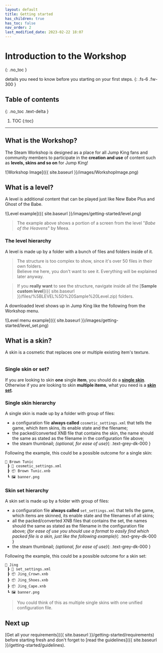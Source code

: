 ```yaml
---
layout: default
title: Getting started
has_children: true
has_toc: false
nav_order: 2
last_modified_date: 2023-02-22 18:07
---
```


# Introduction to the Workshop
{: .no_toc }

details you need to know before you starting on your first steps.<!-- more -->
{: .fs-6 .fw-300 }

## Table of contents
{: .no_toc .text-delta }

1. TOC
{:toc}

<style>
    div.img-group {
        display: flex;
        gap: 1.5rem;
        position: relative;
    }

    div.img-group img {
        flex: 1 1 0px;
        width: 0;
    }
</style>

---

## What is the Workshop?

The Steam Workshop is designed as a place for all Jump King fans and community members to participate in the **creation and use** of content such as **levels, skins and so on** for Jump King!

![Workshop Image]({{ site.baseurl }}/images/WorkshopImage.png)

## What is a level?

A level is additional content that can be played just like New Babe Plus and Ghost of the Babe.

![Level example]({{ site.baseurl }}/images/getting-started/level.png)

> The example above shows a portion of a screen from the level "*Babe of the Heavens*" by Meea.

### The level hierarchy

A level is made up by a folder with a bunch of files and folders inside of it.

> The structure is too complex to show, since it's over 50 files in their own folders.<br>Believe me here, you don't want to see it. Everything will be explained later anyway.

> If you **really want** to see the structure, navigate inside all the [**Sample custom level**]({{ site.baseurl }}/files/%5BLEVEL%5D%20Sample%20Level.zip) folders.

<!-- ```
📂 Sample Level
 ┣ 📂 audio
 ┃ ┣ 📂 background
 ┃ ┃ ┣ 📂 data
 ┃ ┃ ┃ ┗ 📜 values.xml
 ┃ ┃ ┗ 📦 towers 1.xnb
 ┃ ┗ 📂 music
 ┃ ┃ ┣ 📂 event_music
 ┃ ┃ ┃ ┣ 📦 ending_jingle.xnb
 ┃ ┃ ┃ ┗ 📜 events.xml
 ┃ ┃ ┣ 📂 menu loop
 ┃ ┃ ┗ 📦 ending.xnb
 ┣ 📂 ending
 ┃ ┣ 📦 imagecrown.xnb
 ┃ ┗ 📦 imageshoes.xnb
 ┣ 📂 gui
 ┃ ┣ 📜 earthquake_settings.xml
 ┃ ┗ 📜 location_settings.xml
 ┣ 📂 king
 ┃ ┣ 📦 base.xnb
 ┃ ┗ 📜 skin_settings.xml
 ┣ 📂 particles
 ┃ ┣ 📜 snow_settings.xml
 ┃ ┗ 📜 weather.xml
 ┣ 📂 props
 ┃ ┣ 📂 hidden wall props
 ┃ ┣ 📂 hidden_walls
 ┃ ┃ ┣ 📂 textures
 ┃ ┃ ┃ ┗ 📦 1_hidden_wall.xnb
 ┃ ┃ ┗ 📜 hidden_wall1.xml
 ┃ ┣ 📂 messages
 ┃ ┃ ┗ 📜 1_diary.xml
 ┃ ┣ 📂 new babe plus props
 ┃ ┣ 📂 owl props
 ┃ ┣ 📂 textures
 ┃ ┃ ┣ 📂 old_man
 ┃ ┃ ┃ ┣ 📂 lines
 ┃ ┃ ┃ ┃ ┣ 📜 archaeologist_quotes.xml
 ┃ ┃ ┃ ┃ ┣ 📜 fairy2_quotes.xml
 ┃ ┃ ┃ ┃ ┣ 📜 fairy3_quotes.xml
 ┃ ┃ ┃ ┃ ┣ 📜 fairy_quotes.xml
 ┃ ┃ ┃ ┃ ┣ 📜 gnome_quotes.xml
 ┃ ┃ ┃ ┃ ┣ 📜 hermit_quotes.xml
 ┃ ┃ ┃ ┃ ┣ 📜 imp_quotes.xml
 ┃ ┃ ┃ ┃ ┣ 📜 old_man_quotes.xml
 ┃ ┃ ┃ ┃ ┣ 📜 owl_bogman_quotes.xml
 ┃ ┃ ┃ ┃ ┣ 📜 owl_cat1_quotes.xml
 ┃ ┃ ┃ ┃ ┣ 📜 owl_cat2_quotes.xml
 ┃ ┃ ┃ ┃ ┣ 📜 owl_cat3_quotes.xml
 ┃ ┃ ┃ ┃ ┣ 📜 owl_cat4_quotes.xml
 ┃ ┃ ┃ ┃ ┣ 📜 owl_cat5_quotes.xml
 ┃ ┃ ┃ ┃ ┣ 📜 owl_cat6_quotes.xml
 ┃ ┃ ┃ ┃ ┣ 📜 owl_cat7_quotes.xml
 ┃ ┃ ┃ ┃ ┣ 📜 owl_cat8_quotes.xml
 ┃ ┃ ┃ ┃ ┣ 📜 owl_cat_outsider_quotes.xml
 ┃ ┃ ┃ ┃ ┣ 📜 owl_gargoyles_quotes.xml
 ┃ ┃ ┃ ┃ ┣ 📜 skeleton_quotes.xml
 ┃ ┃ ┃ ┃ ┣ 📜 stoneman1_quotes.xml
 ┃ ┃ ┃ ┃ ┣ 📜 stoneman2_quotes.xml
 ┃ ┃ ┃ ┃ ┣ 📜 stoneman3_quotes.xml
 ┃ ┃ ┃ ┃ ┣ 📜 stoneman4_quotes.xml
 ┃ ┃ ┃ ┃ ┣ 📜 stoneman5_quotes.xml
 ┃ ┃ ┃ ┃ ┣ 📜 stoneman6_quotes.xml
 ┃ ┃ ┃ ┃ ┗ 📜 trollking_quotes.xml
 ┃ ┃ ┃ ┣ 📂 merchant
 ┃ ┃ ┃ ┃ ┣ 📜merchant_nbp.xml
 ┃ ┃ ┃ ┃ ┣ 📜merchant_quotes.xml
 ┃ ┃ ┃ ┃ ┣ 📜owl_mold_man.xml
 ┃ ┃ ┃ ┃ ┣ 📜owl_shroom_guy.xml
 ┃ ┃ ┃ ┃ ┗ 📜snake.xml
 ┃ ┃ ┃ ┣ 📂 owl_chars
 ┃ ┃ ┃ ┃ ┗ 📦 owl_shroom_guy.xnb
 ┃ ┃ ┃ ┣ 📦 hermit.xnb
 ┃ ┃ ┃ ┣ 📜 owl_cat2_quotes.xml
 ┃ ┃ ┃ ┣ 📜 owl_cat3_quotes.xml
 ┃ ┃ ┃ ┣ 📜 owl_cat4_quotes.xml
 ┃ ┃ ┃ ┣ 📜 owl_cat5_quotes.xml
 ┃ ┃ ┃ ┣ 📜 owl_cat6_quotes.xml
 ┃ ┃ ┃ ┣ 📜 owl_cat7_quotes.xml
 ┃ ┃ ┃ ┣ 📜 owl_cat8_quotes.xml
 ┃ ┃ ┣ 📂 raven
 ┃ ┃ ┃ ┣ 📜 fly.ravset
 ┃ ┃ ┃ ┣ 📦 fly.xnb
 ┃ ┃ ┃ ┣ 📦 gold_ring.xnb
 ┃ ┃ ┃ ┣ 📜 raven.ravset
 ┃ ┃ ┃ ┣ 📦 raven.xnb
 ┃ ┃ ┃ ┣ 📦 raven_crown.xnb
 ┃ ┃ ┃ ┣ 📦 ruby.xnb
 ┃ ┃ ┃ ┣ 📜 tsuchinoko.ravset
 ┃ ┃ ┃ ┣ 📦 tsuchinoko.xnb
 ┃ ┃ ┃ ┣ 📜 white_raven.ravset
 ┃ ┃ ┃ ┗ 📦 white_raven.xnb
 ┃ ┃ ┣ 📦 Bonfire.xnb
 ┃ ┃ ┣ 📦 fairy.xnb
 ┃ ┃ ┣ 📦 grammofon.xnb
 ┃ ┃ ┗ 📜 prop_settings.xml
 ┃ ┣ 📂 worlditems
 ┃ ┃ ┣ 📦 silver_coin.xnb
 ┃ ┃ ┗ 📜 worlditems.xml
 ┃ ┗ 📜 prop1.xml
 ┣ 📂 screens
 ┃ ┣ 📂 background
 ┃ ┃ ┗ 📦 bg1.xnb
 ┃ ┣ 📂 foreground
 ┃ ┃ ┗ 📦 fg2.xnb
 ┃ ┣ 📂 masks
 ┃ ┃ ┗ 📦 light_snow_bgmask1.xnb
 ┃ ┣ 📂 midground
 ┃ ┃ ┗ 📦 1.xnb
 ┃ ┗ 📂 scrolling
 ┃ ┃ ┣ 📂 textures
 ┃ ┃ ┃ ┗ 📦 1_clouds.xnb
 ┃ ┃ ┗ 📜 scroll1.xml
 ┣ 📜 level_settings.xml
 ┣ 📦 level.xnb
 ┗ 🖼 banner.png
``` -->

A downloaded level shows up in Jump King like the following from the Workshop menu.

![Level menu example]({{ site.baseurl }}/images/getting-started/level_set.png)


## What is a skin?

A skin is a cosmetic that replaces one or multiple existing item's texture. 

<div class="img-group">
    <img src="{{ site.baseurl }}/images/getting-started/skin.png" alt="Skin example" title="Single skin example">
    <img src="{{ site.baseurl }}/images/getting-started/set.png" alt="Set example" title="Skin set example">
</div>

### Single skin or set?

If you are looking to skin **one** single **item**, you should do a [**single skin**](#single-skin-hierarchy).<br>
Otherwise if you are looking to skin **multiple items**, what you need is a [**skin set**](#skin-set-hierarchy).

### Single skin hierarchy

A single skin is made up by a folder with group of files:

- a configuration file **always called** `cosmetic_settings.xml` that tells the game, which item skins, its enable state and the filename;
- the packed/converted XNB file that contains the skin, the name should the same as stated as the filename in the configuration file above;
- the steam thumbnail; *(optional, for ease of use)*{: .text-grey-dk-000 }

Following the example, this could be a possible outcome for a single skin:

```
📂 Brown Tunic
 ┣ 📜 cosmetic_settings.xml
 ┣ 📦 Brown Tunic.xnb
 ┗ 🖼 banner.png
```

### Skin set hierarchy

A skin set is made up by a folder with group of files:

- a configuration file **always called** `set_settings.xml` that tells the game, which items are skinned, its enable state and the filenames of all skins;
- all the packed/converted XNB files that contains the set, the names should the same as stated as the filename in the configuration file above; *(for ease of use you should use a format to easily find which packed file is a skin, just like the following example)*{: .text-grey-dk-000 }
- the steam thumbnail; *(optional, for ease of use)*{: .text-grey-dk-000 }

Following the example, this could be a possible outcome for a skin set:

```
📂 Jing
 ┣ 📜 set_settings.xml
 ┣ 📦 Jing_Crown.xnb
 ┣ 📦 Jing_Shoes.xnb
 ┣ 📦 Jing_Cape.xnb
 ┗ 🖼 banner.png
```

> You could think of this as multiple single skins with one unified configuration file.

<!-- ## Custom levels

### Disclaimer
When it comes to Custom levels, folders that this document refer to are meant to be inside `Jump King/Content/mods`. 

<br>

## Reskins/collections
### Disclaimer
If you are working on a Jump King Base reskin, enabling and disabling it will work only in the title screen (currently) and they won't be working on custom levels since it would overlay the already existing base for the custom level.

### Reskin or collection?
Before getting started you need to know the difference between a reskin and a collection.

- A **reskin** is a *single custom skin* that can be toggled singularly in the `Reskins` menu.
- A **collection** is a *group of skins* that can be toggled together in the `Collections` menu. -->

## Next up

[Get all your requirements]({{ site.baseurl }}/getting-started/requirements) before starting fresh and don't forget to [read the guidelines]({{ site.baseurl }}/getting-started/guidelines).